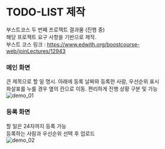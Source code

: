 # TODO-LIST 제작
부스트코스 두 번째 프로젝트 결과물 (진행 중) <br>
해당 프로젝트 요구 사항을 기반으로 제작. <br>
부스트 코스 링크 : https://www.edwith.org/boostcourse-web/joinLectures/12943

### 메인 화면
큰 제목으로 할 일 명시. 아래에 등록 날짜와 등록한 사람, 우선순위 표시 <br>
화살표를 누를 경우 옆의 칸으로 이동. 편리하게 진행 상황 구분 및  가능 <br>
![demo_01](https://user-images.githubusercontent.com/39795055/71869241-b6ac9900-3154-11ea-91b3-1d4d46965d2d.png)
### 등록 화면
할 일은 24자까지 등록 가능 <br>
등록하는 사람과 우선순위 선택 후 업로드 <br>
![demo_02](https://user-images.githubusercontent.com/39795055/71869246-b90ef300-3154-11ea-91ef-06e904c83b91.png)

